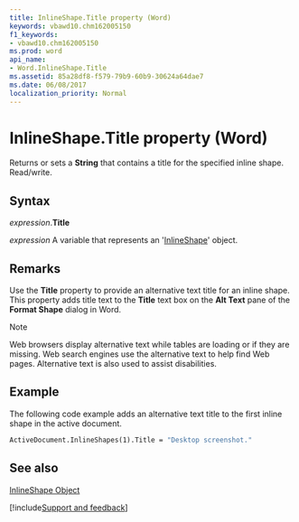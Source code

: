 ```yaml
---
title: InlineShape.Title property (Word)
keywords: vbawd10.chm162005150
f1_keywords:
- vbawd10.chm162005150
ms.prod: word
api_name:
- Word.InlineShape.Title
ms.assetid: 85a28df8-f579-79b9-60b9-30624a64dae7
ms.date: 06/08/2017
localization_priority: Normal
---
```



# InlineShape.Title property (Word)

Returns or sets a  **String** that contains a title for the specified inline shape. Read/write.


## Syntax

_expression_.**Title**

_expression_ A variable that represents an '[InlineShape](Word.InlineShape.md)' object.


## Remarks

Use the  **Title** property to provide an alternative text title for an inline shape. This property adds title text to the **Title** text box on the **Alt Text** pane of the **Format Shape** dialog in Word.

> [!NOTE] 
> Web browsers display alternative text while tables are loading or if they are missing. Web search engines use the alternative text to help find Web pages. Alternative text is also used to assist disabilities.


## Example

The following code example adds an alternative text title to the first inline shape in the active document. 


```vb
ActiveDocument.InlineShapes(1).Title = "Desktop screenshot."
```


## See also


[InlineShape Object](Word.InlineShape.md)

[!include[Support and feedback](~/includes/feedback-boilerplate.md)]